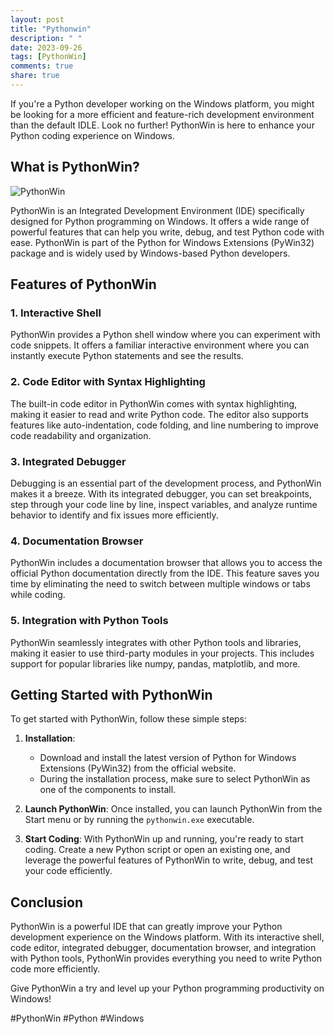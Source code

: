 ```yaml
---
layout: post
title: "Pythonwin"
description: " "
date: 2023-09-26
tags: [PythonWin]
comments: true
share: true
---
```


If you're a Python developer working on the Windows platform, you might be looking for a more efficient and feature-rich development environment than the default IDLE. Look no further! PythonWin is here to enhance your Python coding experience on Windows.

## What is PythonWin?

![PythonWin](https://example.com/pythonwin.png)

PythonWin is an Integrated Development Environment (IDE) specifically designed for Python programming on Windows. It offers a wide range of powerful features that can help you write, debug, and test Python code with ease. PythonWin is part of the Python for Windows Extensions (PyWin32) package and is widely used by Windows-based Python developers.

## Features of PythonWin

### 1. Interactive Shell
PythonWin provides a Python shell window where you can experiment with code snippets. It offers a familiar interactive environment where you can instantly execute Python statements and see the results.

### 2. Code Editor with Syntax Highlighting
The built-in code editor in PythonWin comes with syntax highlighting, making it easier to read and write Python code. The editor also supports features like auto-indentation, code folding, and line numbering to improve code readability and organization.

### 3. Integrated Debugger
Debugging is an essential part of the development process, and PythonWin makes it a breeze. With its integrated debugger, you can set breakpoints, step through your code line by line, inspect variables, and analyze runtime behavior to identify and fix issues more efficiently.

### 4. Documentation Browser
PythonWin includes a documentation browser that allows you to access the official Python documentation directly from the IDE. This feature saves you time by eliminating the need to switch between multiple windows or tabs while coding.

### 5. Integration with Python Tools
PythonWin seamlessly integrates with other Python tools and libraries, making it easier to use third-party modules in your projects. This includes support for popular libraries like numpy, pandas, matplotlib, and more.

## Getting Started with PythonWin

To get started with PythonWin, follow these simple steps:

1. **Installation**:
   - Download and install the latest version of Python for Windows Extensions (PyWin32) from the official website.
   - During the installation process, make sure to select PythonWin as one of the components to install.

2. **Launch PythonWin**: Once installed, you can launch PythonWin from the Start menu or by running the `pythonwin.exe` executable.

3. **Start Coding**: With PythonWin up and running, you're ready to start coding. Create a new Python script or open an existing one, and leverage the powerful features of PythonWin to write, debug, and test your code efficiently.

## Conclusion

PythonWin is a powerful IDE that can greatly improve your Python development experience on the Windows platform. With its interactive shell, code editor, integrated debugger, documentation browser, and integration with Python tools, PythonWin provides everything you need to write Python code more efficiently.

Give PythonWin a try and level up your Python programming productivity on Windows! 

#PythonWin #Python #Windows